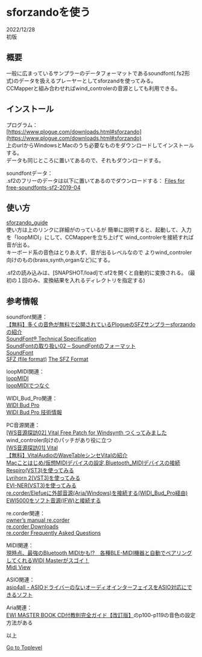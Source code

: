     
# sforzandoを使う  

2022/12/28      
初版    
  
## 概要    
一般に広まっているサンプラーのデータフォーマットであるsoundfont(.fs2形式)のデータを扱えるプレーヤーとしてsforzandを使ってみる。  
CCMapperと組み合わせればwind_controlerの音源としても利用できる。

## インストール
プログラム：   
[https://www.plogue.com/downloads.html#sforzando](https://www.plogue.com/downloads.html#sforzando)  
上のurlからWindowsとMacのうち必要なものをダウンロードしてインストールする。  
データも同じところに置いてあるので、それもダウンロードする。

soundfontデータ：  
.sf2のフリーのデータは以下に置いてあるのでダウンロードする：
[Files for free-soundfonts-sf2-2019-04](https://archive.org/download/free-soundfonts-sf2-2019-04)  


## 使い方
[sforzando_guide](https://s3.amazonaws.com/sforzando/sforzando_guide.pdf)    
使い方は上のリンクに詳細がのっているが
簡単に説明すると、起動して、入力を「loopMIDI」にして、CCMapperを立ち上げて
wind_controlerを接続すれば音が出る。    
キーボード系の音色はとりあえず、音が出るレベルなので
よりwind_controler向けのもの(brass,synth,organなど)にする。  

.sf2の読み込みは、[SNAPSHOT/load]で.sf2を開くと自動的に変換される。 
(最初の１回のみ、変換結果を入れるディレクトリを指定する)  

## 参考情報 
soundfont関連：  
[【無料】多くの音色が無料で公開されているPlogueのSFZサンプラーsforzandoの紹介](https://chilloutwithbeats.com/plogue-sforzando-intro/)  
[SoundFont® Technical Specification ](https://freepats.zenvoid.org/sf2/sfspec24.pdf)  
[SoundFontの取り扱い02 – SoundFontのフォーマット](https://www.utsbox.com/?p=2090)  
[SoundFont](https://en.wikipedia.org/wiki/SoundFont)  
[SFZ (file format)](https://en.wikipedia.org/wiki/SFZ_(file_format))  
[The SFZ Format](http://ariaengine.com/overview/sfz-format/)  

loopMIDI関連：  
[loopMIDI](https://www.tobias-erichsen.de/software/loopmidi.html)  
[loopMIDIでつなぐ](https://webmidiaudio.com/npage501.html)  

WIDI_Bud_Pro関連：  
[WIDI Bud Pro](https://hookup.co.jp/products/cme/widi-bud-pro)  
[WIDI Bud Pro 技術情報](https://hookup.co.jp/support/product/widi-bud-pro)  

PC音源関連：  
[[WS音源探訪02] Vital Free Patch for Windsynth つくってみました](https://note.com/windsynth/n/n247ac73351b8)  
wind_controler向けのパッチがあり役に立つ  
[[WS音源探訪01] Vital](https://note.com/windsynth/n/na3b11d4a4f8e)  
[【無料】VitalAudioのWaveTableシンセVitalの紹介](https://chilloutwithbeats.com/vitalaudio-wavetable-vital-intro/)  
[Macことはじめ/仮想MIDIデバイスの設定,Bluetooth_MIDIデバイスの接続](https://xshigee.github.io/web0/md/Mac_beginner.html)  
[Respiro(VST3)を使ってみる](https://xshigee.github.io/web0/md/Respiro.html)  
[Lyrihorn 2(VST3)を使ってみる](https://xshigee.github.io/web0/md/re.corder_Lyrihorn-2.html)  
[EVI-NER(VST3)を使ってみる](https://xshigee.github.io/web0/md/re.corder_EVI-NER.html)  
[re.corder/Elefueに外部音源(Aria/Windows)を接続する(WIDI_Bud_Pro経由)](https://xshigee.github.io/web0/md/re.corder_Aria.html)  
[EWI5000をソフト音源(IFW)と接続する](https://xshigee.github.io/web0/md/EWI5000_IFW.html)  

re.corder関連：  
[owner’s manual re.corder](http://www.artinoise.com/wp-content/uploads/2021/02/artinoise-recorder-manual-ENG-v10.pdf)  
[re.corder Downloads](https://www.recorderinstruments.com/en/support-downloads/)  
[re.corder Frequently Asked Questions](https://www.recorderinstruments.com/en/frequently-asked-questions/)    

MIDI関連：  
[現時点、最強のBluetooth MIDIかも!?　各種BLE-MIDI機器と自動でペアリングしてくれるWIDI Masterがスゴイ！](https://www.dtmstation.com/archives/32976.html)  
[Midi View](https://hautetechnique.com/midi/midiview/)  

ASIO関連：  
[asio4all - ASIOドライバーのないオーディオインターフェイスをASIO対応にできるソフト](https://forest.watch.impress.co.jp/library/software/asio4all/)

Aria関連：  
[EWI MASTER BOOK CD付教則完全ガイド【改訂版】](https://www.alsoj.net/store/view/ALEWIS1-2.html#.YmNpctpBxPY)のp100-p119の音色の設定方法がある

以上  

[Go to Toplevel](https://xshigee.github.io/web0/)  

